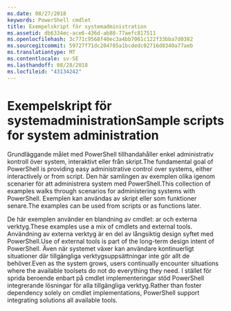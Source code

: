 ```yaml
---
ms.date: 08/27/2018
keywords: PowerShell cmdlet
title: Exempelskript för systemadministration
ms.assetid: db6334ec-ace6-436d-ab88-77aefc817511
ms.openlocfilehash: 3c771c9568f40ec3a4bb7061c122f33bba7d0382
ms.sourcegitcommit: 59727f71dc204785a1bcdedc02716d8340a77aeb
ms.translationtype: MT
ms.contentlocale: sv-SE
ms.lasthandoff: 08/28/2018
ms.locfileid: "43134242"
---
```

# <a name="sample-scripts-for-system-administration"></a><span data-ttu-id="c44a2-103">Exempelskript för systemadministration</span><span class="sxs-lookup"><span data-stu-id="c44a2-103">Sample scripts for system administration</span></span>

<span data-ttu-id="c44a2-104">Grundläggande målet med PowerShell tillhandahåller enkel administrativ kontroll över system, interaktivt eller från skript.</span><span class="sxs-lookup"><span data-stu-id="c44a2-104">The fundamental goal of PowerShell is providing easy administrative control over systems, either interactively or from script.</span></span> <span data-ttu-id="c44a2-105">Den här samlingen av exemplen olika igenom scenarier för att administrera system med PowerShell.</span><span class="sxs-lookup"><span data-stu-id="c44a2-105">This collection of examples walks through scenarios for administering systems with PowerShell.</span></span> <span data-ttu-id="c44a2-106">Exemplen kan användas av skript eller som funktioner senare.</span><span class="sxs-lookup"><span data-stu-id="c44a2-106">The examples can be used from scripts or as functions later.</span></span>

<span data-ttu-id="c44a2-107">De här exemplen använder en blandning av cmdlet: ar och externa verktyg.</span><span class="sxs-lookup"><span data-stu-id="c44a2-107">These examples use a mix of cmdlets and external tools.</span></span> <span data-ttu-id="c44a2-108">Användning av externa verktyg är en del av långsiktig design syftet med PowerShell.</span><span class="sxs-lookup"><span data-stu-id="c44a2-108">Use of external tools is part of the long-term design intent of PowerShell.</span></span> <span data-ttu-id="c44a2-109">Även när systemet växer kan användare kontinuerligt situationer där tillgängliga verktygsuppsättningar inte gör allt de behöver.</span><span class="sxs-lookup"><span data-stu-id="c44a2-109">Even as the system grows, users continually encounter situations where the available toolsets do not do everything they need.</span></span> <span data-ttu-id="c44a2-110">I stället för sprida beroende enbart på cmdlet implementeringar stöd PowerShell integrerande lösningar för alla tillgängliga verktyg.</span><span class="sxs-lookup"><span data-stu-id="c44a2-110">Rather than foster dependency solely on cmdlet implementations, PowerShell support integrating solutions all available tools.</span></span>